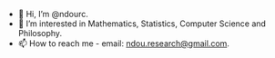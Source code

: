 - 👋 Hi, I’m @ndourc.
- 👀 I’m interested in Mathematics, Statistics, Computer Science and Philosophy.
- 📫 How to reach me - email: ndou.research@gmail.com.

<!---
ndourc/ndourc is a ✨ special ✨ repository because its `README.md` (this file) appears on your GitHub profile.
You can click the Preview link to take a look at your changes.
--->
